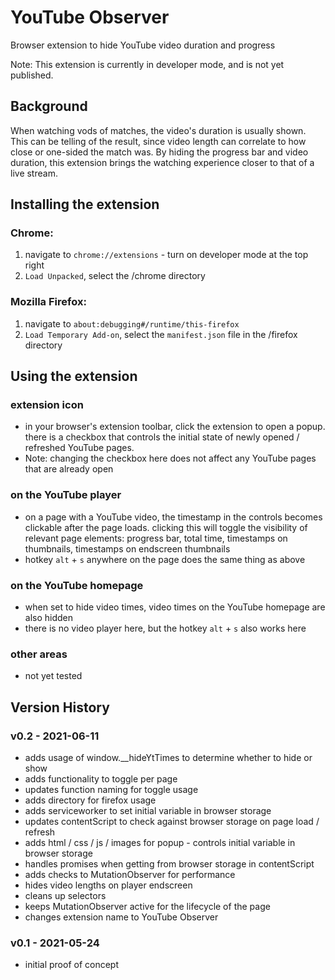 # YouTube Observer
Browser extension to hide YouTube video duration and progress

Note: This extension is currently in developer mode, and is not yet published.

## Background

When watching vods of matches, the video's duration is usually shown. This can be telling of the result, since video length can correlate to how close or one-sided the match was. By hiding the progress bar and video duration, this extension brings the watching experience closer to that of a live stream.

## Installing the extension

### Chrome:
1. navigate to `chrome://extensions` - turn on developer mode at the top right
2. `Load Unpacked`, select the /chrome directory

### Mozilla Firefox:
1. navigate to `about:debugging#/runtime/this-firefox`
2. `Load Temporary Add-on`, select the `manifest.json` file in the /firefox directory

## Using the extension

### extension icon
- in your browser's extension toolbar, click the extension to open a popup. there is a checkbox that controls the initial state of newly opened / refreshed YouTube pages.
- Note: changing the checkbox here does not affect any YouTube pages that are already open

### on the YouTube player
- on a page with a YouTube video, the timestamp in the controls becomes clickable after the page loads. clicking this will toggle the visibility of relevant page elements: progress bar, total time, timestamps on thumbnails, timestamps on endscreen thumbnails
- hotkey `alt` + `s` anywhere on the page does the same thing as above

### on the YouTube homepage
- when set to hide video times, video times on the YouTube homepage are also hidden
- there is no video player here, but the hotkey `alt` + `s` also works here

### other areas
- not yet tested

## Version History

### v0.2 - 2021-06-11
- adds usage of window.__hideYtTimes to determine whether to hide or show
- adds functionality to toggle per page
- updates function naming for toggle usage
- adds directory for firefox usage
- adds serviceworker to set initial variable in browser storage
- updates contentScript to check against browser storage on page load / refresh
- adds html / css / js / images for popup - controls initial variable in browser storage
- handles promises when getting from browser storage in contentScript
- adds checks to MutationObserver for performance
- hides video lengths on player endscreen
- cleans up selectors
- keeps MutationObserver active for the lifecycle of the page
- changes extension name to YouTube Observer

### v0.1 - 2021-05-24
- initial proof of concept
